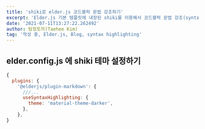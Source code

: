 ```yaml
---
title: 'shiki로 elder.js 코드블럭 문법 강조하기'
excerpt: 'Elder.js 기본 템플릿에 내장된 shiki를 이용해서 코드블럭 문법 강조(syntax highlight)를 해봅시다.'
date: '2021-07-11T13:27:22.262492'
author: 탐정토끼(Taehee Kim)
tag: '작성 중, Elder.js, Blog, syntax highlighting'
---
```


## elder.config.js 에 shiki 테마 설정하기

```js
{
  plugins: {
    '@elderjs/plugin-markdown': {
      ///...
      useSyntaxHighlighting: {
        theme: 'material-theme-darker',
      },
    },
}
```
